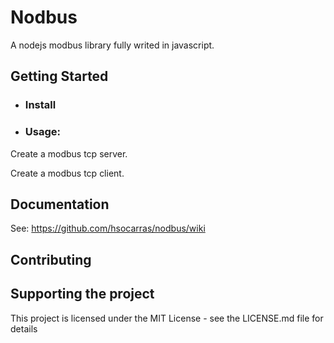 # Nodbus

A nodejs modbus library fully writed in javascript.

## Getting Started
* ### Install

* ### Usage:
Create a modbus tcp server.

Create a modbus tcp client.

## Documentation
See: https://github.com/hsocarras/nodbus/wiki
## Contributing

## Supporting the project

This project is licensed under the MIT License - see the LICENSE.md file for details
